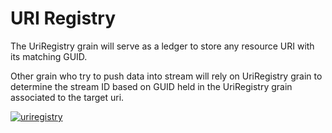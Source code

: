 # URI Registry

The UriRegistry grain will serve as a ledger to store any resource URI with its matching GUID.

Other grain who try to push data into stream will rely on UriRegistry grain to determine the stream ID based on GUID held in the UriRegistry grain associated to the target uri.



<a href="https://imgbb.com/"><img src="https://i.ibb.co/YWbxsJ0/uriregistry.png" alt="uriregistry" border="0"></a>
